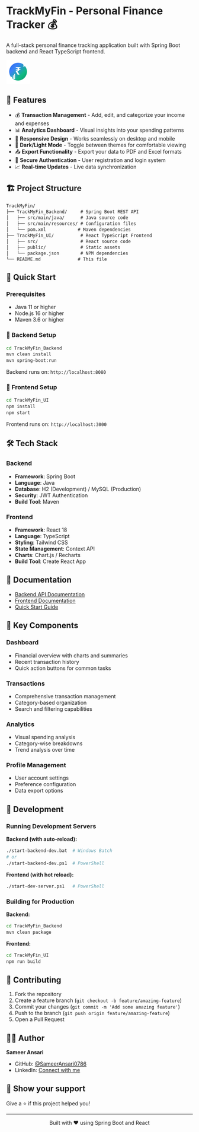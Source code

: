 # TrackMyFin - Personal Finance Tracker 💰

A full-stack personal finance tracking application built with Spring Boot backend and React TypeScript frontend.

![TrackMyFin Logo](TrackMyFin_UI/public/favicon.svg)

## 🌟 Features

- 💰 **Transaction Management** - Add, edit, and categorize your income and expenses
- 📊 **Analytics Dashboard** - Visual insights into your spending patterns
- 📱 **Responsive Design** - Works seamlessly on desktop and mobile
- 🌙 **Dark/Light Mode** - Toggle between themes for comfortable viewing
- 📤 **Export Functionality** - Export your data to PDF and Excel formats
- 🔐 **Secure Authentication** - User registration and login system
- 📈 **Real-time Updates** - Live data synchronization

## 🏗️ Project Structure

```
TrackMyFin/
├── TrackMyFin_Backend/     # Spring Boot REST API
│   ├── src/main/java/      # Java source code
│   ├── src/main/resources/ # Configuration files
│   └── pom.xml            # Maven dependencies
├── TrackMyFin_UI/          # React TypeScript Frontend
│   ├── src/                # React source code
│   ├── public/             # Static assets
│   └── package.json        # NPM dependencies
└── README.md              # This file
```

## 🚀 Quick Start

### Prerequisites

- Java 11 or higher
- Node.js 16 or higher
- Maven 3.6 or higher

### 🔧 Backend Setup

```bash
cd TrackMyFin_Backend
mvn clean install
mvn spring-boot:run
```

Backend runs on: `http://localhost:8080`

### 🎨 Frontend Setup

```bash
cd TrackMyFin_UI
npm install
npm start
```

Frontend runs on: `http://localhost:3000`

## 🛠️ Tech Stack

### Backend
- **Framework**: Spring Boot
- **Language**: Java
- **Database**: H2 (Development) / MySQL (Production)
- **Security**: JWT Authentication
- **Build Tool**: Maven

### Frontend
- **Framework**: React 18
- **Language**: TypeScript
- **Styling**: Tailwind CSS
- **State Management**: Context API
- **Charts**: Chart.js / Recharts
- **Build Tool**: Create React App

## 📖 Documentation

- [Backend API Documentation](./TrackMyFin_Backend/README.md)
- [Frontend Documentation](./TrackMyFin_UI/README.md)
- [Quick Start Guide](./TrackMyFin_UI/QUICK_START.md)

## 🎯 Key Components

### Dashboard
- Financial overview with charts and summaries
- Recent transaction history
- Quick action buttons for common tasks

### Transactions
- Comprehensive transaction management
- Category-based organization
- Search and filtering capabilities

### Analytics
- Visual spending analysis
- Category-wise breakdowns
- Trend analysis over time

### Profile Management
- User account settings
- Preference configuration
- Data export options

## 🔧 Development

### Running Development Servers

**Backend (with auto-reload):**
```bash
./start-backend-dev.bat  # Windows Batch
# or
./start-backend-dev.ps1  # PowerShell
```

**Frontend (with hot reload):**
```bash
./start-dev-server.ps1   # PowerShell
```

### Building for Production

**Backend:**
```bash
cd TrackMyFin_Backend
mvn clean package
```

**Frontend:**
```bash
cd TrackMyFin_UI
npm run build
```

## 🤝 Contributing

1. Fork the repository
2. Create a feature branch (`git checkout -b feature/amazing-feature`)
3. Commit your changes (`git commit -m 'Add some amazing feature'`)
4. Push to the branch (`git push origin feature/amazing-feature`)
5. Open a Pull Request



## 👨‍💻 Author

**Sameer Ansari**
- GitHub: [@SameerAnsari0786](https://github.com/SameerAnsari0786)
- LinkedIn: [Connect with me](https://www.linkedin.com/in/sameeransari2005)

## 🌟 Show your support

Give a ⭐️ if this project helped you!

---

<div align="center">
  <p>Built with ❤️ using Spring Boot and React</p>
</div>
